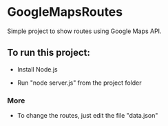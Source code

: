# GoogleMapsRoutes

Simple project to show routes using Google Maps API.


## To run this project:

- Install Node.js

- Run "node server.js" from the project folder


### More

- To change the routes, just edit the file "data.json"